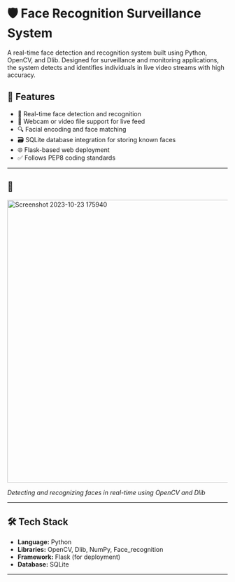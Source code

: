 
# 🛡️ Face Recognition Surveillance System

A real-time face detection and recognition system built using Python, OpenCV, and Dlib. Designed for surveillance and monitoring applications, the system detects and identifies individuals in live video streams with high accuracy.

## 🚀 Features

- 🧠 Real-time face detection and recognition
- 🎥 Webcam or video file support for live feed
- 🔍 Facial encoding and face matching
- 🗃️ SQLite database integration for storing known faces
- 🌐 Flask-based web deployment
- ✅ Follows PEP8 coding standards

---

## 📸 

<img width="1126" height="646" alt="Screenshot 2023-10-23 175940" src="https://github.com/user-attachments/assets/725b3ed2-2fcc-4fb5-acc5-ad49b8f9c966" />

*Detecting and recognizing faces in real-time using OpenCV and Dlib*

---

## 🛠️ Tech Stack

- **Language:** Python
- **Libraries:** OpenCV, Dlib, NumPy, Face_recognition
- **Framework:** Flask (for deployment)
- **Database:** SQLite

---


